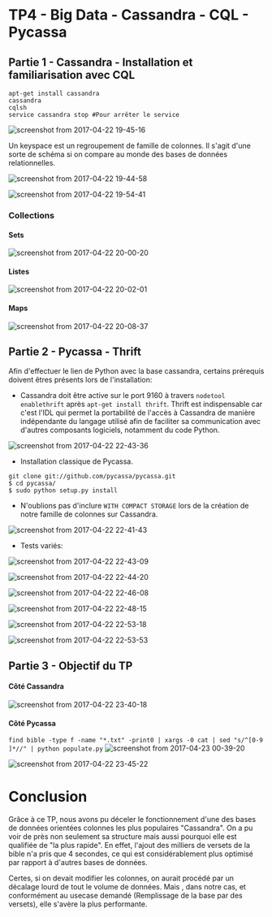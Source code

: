 # TP4 - Big Data - Cassandra - CQL - Pycassa

## Partie 1 - Cassandra - Installation et familiarisation avec CQL

```
apt-get install cassandra
cassandra
cqlsh
service cassandra stop #Pour arrêter le service
```

![screenshot from 2017-04-22 19-45-16](https://cloud.githubusercontent.com/assets/23452983/25308958/33dbce4a-27b8-11e7-872a-20a9ecf43291.png)

Un keyspace est un regroupement de famille de colonnes. Il s'agit d'une sorte de schéma si on compare au monde des bases de données relationnelles.

![screenshot from 2017-04-22 19-44-58](https://cloud.githubusercontent.com/assets/23452983/25308956/2ae62542-27b8-11e7-91fa-63aadbce4f4c.png)

![screenshot from 2017-04-22 19-54-41](https://cloud.githubusercontent.com/assets/23452983/25308961/37b8f2cc-27b8-11e7-802f-6efd155af2af.png)

### Collections

#### Sets
![screenshot from 2017-04-22 20-00-20](https://cloud.githubusercontent.com/assets/23452983/25308966/43f4fcb6-27b8-11e7-9fdb-cf0b4de42e5a.png)

#### Listes
![screenshot from 2017-04-22 20-02-01](https://cloud.githubusercontent.com/assets/23452983/25308968/47b5ccc2-27b8-11e7-874c-0261bb3f33f8.png)

#### Maps
![screenshot from 2017-04-22 20-08-37](https://cloud.githubusercontent.com/assets/23452983/25308970/4e8adf1a-27b8-11e7-95af-5819f428349d.png)

## Partie 2 - Pycassa - Thrift

Afin d'effectuer le lien de Python avec la base cassandra, certains prérequis doivent êtres présents lors de l'installation:
- Cassandra doit être active sur le port 9160 à travers `nodetool enablethrift` après `apt-get install thrift`. Thrift est indispensable car c'est l'IDL qui permet la portabilité de l'accès à Cassandra de manière indépendante du langage utilisé afin de faciliter sa communication avec d'autres composants logiciels, notamment du code Python.

![screenshot from 2017-04-22 22-43-36](https://cloud.githubusercontent.com/assets/23452983/25308981/7441546e-27b8-11e7-85e9-a0a4f12c4354.png)
- Installation classique de Pycassa.
```
git clone git://github.com/pycassa/pycassa.git
$ cd pycassa/
$ sudo python setup.py install
```
- N'oublions pas d'inclure `WITH COMPACT STORAGE` lors de la création de notre famille de colonnes sur Cassandra.

![screenshot from 2017-04-22 22-41-43](https://cloud.githubusercontent.com/assets/23452983/25308972/5621df8a-27b8-11e7-94a0-416840658ca0.png)

- Tests variés:

![screenshot from 2017-04-22 22-43-09](https://cloud.githubusercontent.com/assets/23452983/25308978/63019cf4-27b8-11e7-821f-332c0ed7f134.png)

![screenshot from 2017-04-22 22-44-20](https://cloud.githubusercontent.com/assets/23452983/25308986/9f9a42a6-27b8-11e7-8a4c-6563d7e84f20.png)

![screenshot from 2017-04-22 22-46-08](https://cloud.githubusercontent.com/assets/23452983/25308987/a4e8a7de-27b8-11e7-9e33-cf41ff42f84d.png)

![screenshot from 2017-04-22 22-48-15](https://cloud.githubusercontent.com/assets/23452983/25308988/a95c3fe2-27b8-11e7-88d6-b5fab6266f87.png)

![screenshot from 2017-04-22 22-53-18](https://cloud.githubusercontent.com/assets/23452983/25308989/abee12a8-27b8-11e7-824e-7366d0dbd446.png)

![screenshot from 2017-04-22 22-53-53](https://cloud.githubusercontent.com/assets/23452983/25308990/afebb11c-27b8-11e7-858f-fd64437c39a0.png)

## Partie 3 - Objectif du TP

#### Côté Cassandra

![screenshot from 2017-04-22 23-40-18](https://cloud.githubusercontent.com/assets/23452983/25308992/b44607bc-27b8-11e7-8cf4-3931bc1939e9.png)

#### Côté Pycassa

`find bible -type f -name "*.txt" -print0 | xargs -0 cat | sed "s/^[0-9 ]*//" | python populate.py`
![screenshot from 2017-04-23 00-39-20](https://cloud.githubusercontent.com/assets/23452983/25309160/5f8a9c1a-27bd-11e7-8b91-8fde1f8f7b1c.png)

![screenshot from 2017-04-22 23-45-22](https://cloud.githubusercontent.com/assets/23452983/25308998/bf090154-27b8-11e7-8f5c-847af2d02eeb.png)

# Conclusion

Grâce à ce TP, nous avons pu déceler le fonctionnement d'une des bases de données orientées colonnes les plus populaires "Cassandra". On a pu voir de près non seulement sa structure mais aussi pourquoi elle est qualifiée de "la plus rapide". En effet, l'ajout des milliers de versets de la bible n'a pris que 4 secondes, ce qui est considérablement plus optimisé par rapport à d'autres bases de données.

Certes, si on devait modifier les colonnes, on aurait procédé par un décalage lourd de tout le volume de données. Mais , dans notre cas, et conformément au usecase demandé (Remplissage de la base par des versets), elle s'avère la plus performante.
